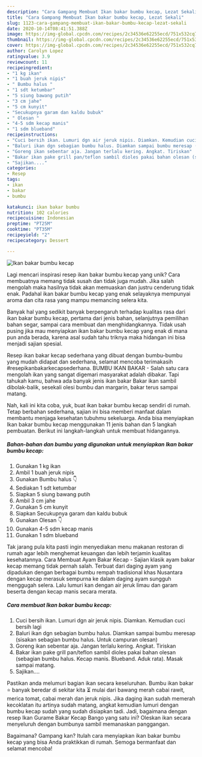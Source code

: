 ```yaml
---
description: "Cara Gampang Membuat Ikan bakar bumbu kecap, Lezat Sekali"
title: "Cara Gampang Membuat Ikan bakar bumbu kecap, Lezat Sekali"
slug: 1123-cara-gampang-membuat-ikan-bakar-bumbu-kecap-lezat-sekali
date: 2020-10-14T08:41:51.388Z
image: https://img-global.cpcdn.com/recipes/2c34536e62255ecd/751x532cq70/ikan-bakar-bumbu-kecap-foto-resep-utama.jpg
thumbnail: https://img-global.cpcdn.com/recipes/2c34536e62255ecd/751x532cq70/ikan-bakar-bumbu-kecap-foto-resep-utama.jpg
cover: https://img-global.cpcdn.com/recipes/2c34536e62255ecd/751x532cq70/ikan-bakar-bumbu-kecap-foto-resep-utama.jpg
author: Carolyn Lopez
ratingvalue: 3.9
reviewcount: 11
recipeingredient:
- "1 kg ikan"
- "1 buah jeruk nipis"
- " Bumbu halus "
- "1 sdt ketumbar"
- "5 siung bawang putih"
- "3 cm jahe"
- "5 cm kunyit"
- "Secukupnya garam dan kaldu bubuk"
- " Olesan "
- "4-5 sdm kecap manis"
- "1 sdm blueband"
recipeinstructions:
- "Cuci bersih ikan. Lumuri dgn air jeruk nipis. Diamkan. Kemudian cuci bersih lagi"
- "Baluri ikan dgn sebagian bumbu halus. Diamkan sampai bumbu meresap (sisakan sebagian bumbu halus. Untuk campuran olesan)"
- "Goreng ikan sebentar aja. Jangan terlalu kering. Angkat. Tiriskan"
- "Bakar ikan pake grill pan/teflon sambil dioles pakai bahan olesan (sebagian bumbu halus. Kecap manis. Blueband. Aduk rata). Masak sampai matang."
- "Sajikan...."
categories:
- Resep
tags:
- ikan
- bakar
- bumbu

katakunci: ikan bakar bumbu 
nutrition: 102 calories
recipecuisine: Indonesian
preptime: "PT25M"
cooktime: "PT35M"
recipeyield: "2"
recipecategory: Dessert

---
```



![Ikan bakar bumbu kecap](https://img-global.cpcdn.com/recipes/2c34536e62255ecd/751x532cq70/ikan-bakar-bumbu-kecap-foto-resep-utama.jpg)

Lagi mencari inspirasi resep ikan bakar bumbu kecap yang unik? Cara membuatnya memang tidak susah dan tidak juga mudah. Jika salah mengolah maka hasilnya tidak akan memuaskan dan justru cenderung tidak enak. Padahal ikan bakar bumbu kecap yang enak selayaknya mempunyai aroma dan cita rasa yang mampu memancing selera kita.

Banyak hal yang sedikit banyak berpengaruh terhadap kualitas rasa dari ikan bakar bumbu kecap, pertama dari jenis bahan, selanjutnya pemilihan bahan segar, sampai cara membuat dan menghidangkannya. Tidak usah pusing jika mau menyiapkan ikan bakar bumbu kecap yang enak di mana pun anda berada, karena asal sudah tahu triknya maka hidangan ini bisa menjadi sajian spesial.

Resep ikan bakar kecap sederhana yang dibuat dengan bumbu-bumbu yang mudah didapat dan sederhana, selamat mencoba terimakasih #resepikanbakarkecapsederhana. BUMBU IKAN BAKAR - Salah satu cara mengolah ikan yang sangat digemari masyarakat adalah dibakar. Tapi tahukah kamu, bahwa ada banyak jenis ikan bakar Bakar ikan sambil dibolak-balik, sesekali olesi bumbu dan margarin, bakar terus sampai matang.


Nah, kali ini kita coba, yuk, buat ikan bakar bumbu kecap sendiri di rumah. Tetap berbahan sederhana, sajian ini bisa memberi manfaat dalam membantu menjaga kesehatan tubuhmu sekeluarga. Anda bisa menyiapkan Ikan bakar bumbu kecap menggunakan 11 jenis bahan dan 5 langkah pembuatan. Berikut ini langkah-langkah untuk membuat hidangannya.

<!--inarticleads1-->

##### Bahan-bahan dan bumbu yang digunakan untuk menyiapkan Ikan bakar bumbu kecap:

1. Gunakan 1 kg ikan
1. Ambil 1 buah jeruk nipis
1. Gunakan  Bumbu halus 👇
1. Sediakan 1 sdt ketumbar
1. Siapkan 5 siung bawang putih
1. Ambil 3 cm jahe
1. Gunakan 5 cm kunyit
1. Siapkan Secukupnya garam dan kaldu bubuk
1. Gunakan  Olesan 👇
1. Gunakan 4-5 sdm kecap manis
1. Gunakan 1 sdm blueband


Tak jarang pula kita pasti ingin menyediakan menu makanan restoran di rumah agar lebih menghemat keuangan dan lebih terjamin kualitas kesehatannya. Cara Membuat Ayam Bakar Kecap - Sajian klasik ayam bakar kecap memang tidak pernah salah. Terbuat dari daging ayam yang dipadukan dengan berbagai bumbu rempah tradisional khas Nusantara dengan kecap merasuk sempurna ke dalam daging ayam sungguh menggugah selera. Lalu lumuri kan dengan air jeruk limau dan garam beserta dengan kecap manis secara merata. 

<!--inarticleads2-->

##### Cara membuat Ikan bakar bumbu kecap:

1. Cuci bersih ikan. Lumuri dgn air jeruk nipis. Diamkan. Kemudian cuci bersih lagi
1. Baluri ikan dgn sebagian bumbu halus. Diamkan sampai bumbu meresap (sisakan sebagian bumbu halus. Untuk campuran olesan)
1. Goreng ikan sebentar aja. Jangan terlalu kering. Angkat. Tiriskan
1. Bakar ikan pake grill pan/teflon sambil dioles pakai bahan olesan (sebagian bumbu halus. Kecap manis. Blueband. Aduk rata). Masak sampai matang.
1. Sajikan....


Pastikan anda melumuri bagian ikan secara keseluruhan. Bumbu ikan bakar ⭐ banyak beredar di sekitar kita ⏳ mulai dari bawang merah cabai rawit, merica tomat, cabai merah dan jeruk nipis. Jika daging ikan sudah memerah kecoklatan itu artinya sudah matang, angkat kemudian lumuri dengan bumbu kecap sudah yang sudah disiapkan tadi. Jadi, bagaimana dengan resep Ikan Gurame Bakar Kecap Bango yang satu ini? Oleskan ikan secara menyeluruh dengan bumbunya sambil memanaskan panggangan. 

Bagaimana? Gampang kan? Itulah cara menyiapkan ikan bakar bumbu kecap yang bisa Anda praktikkan di rumah. Semoga bermanfaat dan selamat mencoba!
